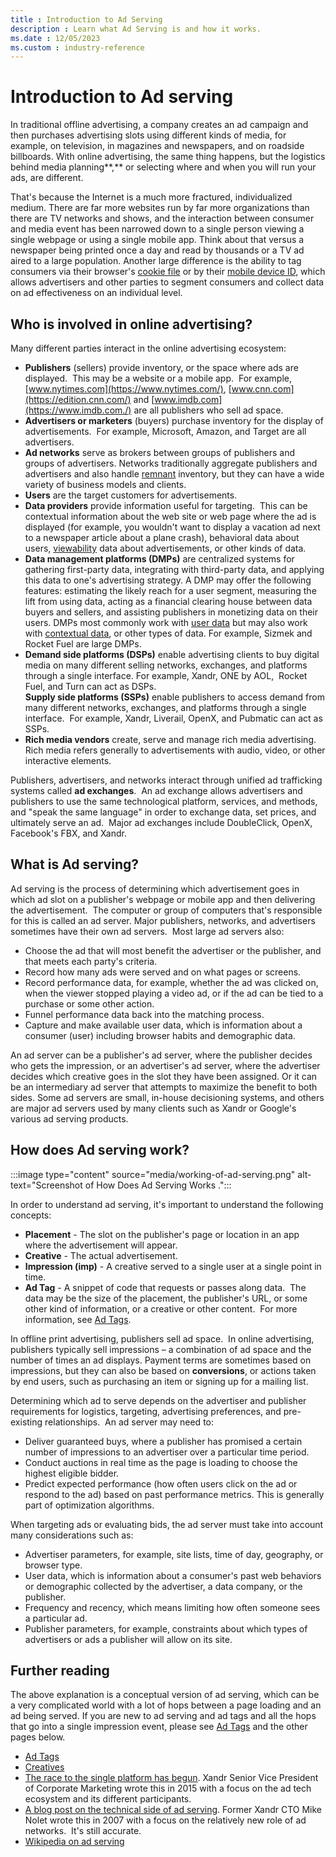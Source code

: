 ```yaml
---
title : Introduction to Ad Serving
description : Learn what Ad Serving is and how it works.
ms.date : 12/05/2023
ms.custom : industry-reference
---
```



# Introduction to Ad serving

In traditional offline advertising, a company creates an ad campaign and
then purchases advertising slots using different kinds of media, for
example, on television, in magazines and newspapers, and on roadside
billboards. With online advertising, the same thing happens, but the
logistics behind media planning**,** or selecting where and when you
will run your ads, are different. 

That's because the Internet is a much more fractured, individualized
medium. There are far more websites run by far more organizations than
there are TV networks and shows, and the interaction between consumer
and media event has been narrowed down to a single person viewing a
single webpage or using a single mobile app. Think about that versus a
newspaper being printed once a day and read by thousands or a TV ad
aired to a large population. Another large difference is the ability to
tag consumers via their browser's [cookie file](online-advertising-and-ad-tech-glossary.md#cookie) or by their [mobile device ID](online-advertising-and-ad-tech-glossary.md#mobile-device-id), which allows advertisers and other
parties to segment consumers and collect data on ad effectiveness on an
individual level.

## Who is involved in online advertising?

Many different parties interact in the online advertising ecosystem:

- **Publishers** (sellers) provide inventory, or the space where ads are
  displayed.  This may be a website or a mobile app.  For example,
  [www.nytimes.com](https://www.nytimes.com/), [www.cnn.com](https://edition.cnn.com/) and [www.imdb.com](https://www.imdb.com./)
  are all publishers who sell ad space.
- **Advertisers or marketers** (buyers) purchase inventory for the
  display of advertisements.  For example, Microsoft, Amazon, and Target
  are all advertisers. 
- **Ad networks** serve as brokers between groups of publishers and
  groups of advertisers. Networks traditionally aggregate publishers and
  advertisers and also handle [remnant](online-advertising-and-ad-tech-glossary.md#remnant-inventory) inventory, but they can have a wide variety
  of business models and clients.
- **Users** are the target customers for advertisements.
- **Data providers** provide information useful for targeting.  This can
  be contextual information about the web site or web page where the ad
  is displayed (for example, you wouldn't want to display a vacation ad
  next to a newspaper article about a plane crash), behavioral data
  about users, [viewability](introduction-to-viewability.md) data about advertisements, or other kinds of data.
- **Data management platforms (DMPs)** are centralized systems for
  gathering first-party data, integrating with third-party data, and
  applying this data to one's advertising strategy. A DMP may offer the
  following features: estimating the likely reach for a user segment,
  measuring the lift from using data, acting as a financial clearing
  house between data buyers and sellers, and assisting publishers in
  monetizing data on their users. DMPs most commonly work with [user data](online-advertising-and-ad-tech-glossary.md#user-data) but may also work with [contextual data](online-advertising-and-ad-tech-glossary.md#contextual-data), or other types of data. For example,
  Sizmek and Rocket Fuel are large DMPs.
- **Demand side platforms (DSPs)** enable advertising clients to buy
  digital media on many different selling networks, exchanges, and
  platforms through a single interface. For example,
  Xandr, ONE by AOL,  Rocket Fuel, and Turn can
  act as DSPs.  
  **Supply side platforms (SSPs)** enable publishers to access demand
  from many different networks, exchanges, and platforms through a
  single interface.  For example, Xandr,
  Liverail, OpenX, and Pubmatic can act as SSPs.
- **Rich media vendors** create, serve and manage rich media
  advertising.  Rich media refers generally to advertisements with
  audio, video, or other interactive elements.

Publishers, advertisers, and networks interact through unified ad
trafficking systems called **ad exchanges**.  An ad exchange allows
advertisers and publishers to use the same technological platform,
services, and methods, and "speak the same language" in order to
exchange data, set prices, and ultimately serve an ad.  Major ad
exchanges include DoubleClick, OpenX, Facebook's FBX, and
Xandr.

## What is Ad serving?

Ad serving is the process of determining which advertisement goes in
which ad slot on a publisher's webpage or mobile app and then delivering
the advertisement.  The computer or group of computers that's
responsible for this is called an ad server. Major publishers, networks,
and advertisers sometimes have their own ad servers.  Most large ad
servers also:

- Choose the ad that will most benefit the advertiser or the publisher,
  and that meets each party's criteria.
- Record how many ads were served and on what pages or screens.
- Record performance data, for example, whether the ad was clicked on,
  when the viewer stopped playing a video ad, or if the ad can be tied
  to a purchase or some other action.
- Funnel performance data back into the matching process.
- Capture and make available user data, which is information about a
  consumer (user) including browser habits and demographic data.

An ad server can be a publisher's ad server, where the publisher decides
who gets the impression, or an advertiser's ad server, where the
advertiser decides which creative goes in the slot they have been
assigned. Or it can be an intermediary ad server that attempts to
maximize the benefit to both sides. Some ad servers are small, in-house
decisioning systems, and others are major ad servers used by many
clients such as Xandr or Google's various ad
serving products.

## How does Ad serving work?

:::image type="content" source="media/working-of-ad-serving.png" alt-text="Screenshot of How Does Ad Serving Works .":::

In order to understand ad serving, it's important to understand the
following concepts:

- **Placement** - The slot on the publisher's page or location in an app
  where the advertisement will appear.
- **Creative** - The actual advertisement.
- **Impression (imp)** - A creative served to a single user at a single
  point in time.
- **Ad Tag** - A snippet of code that requests or passes along data. 
  The data may be the size of the placement, the publisher's URL, or
  some other kind of information, or a creative or other content.  For
  more information, see [Ad Tags](ad-tags.md).

In offline print advertising, publishers sell ad space.  In online
advertising, publishers typically sell impressions – a combination of ad
space and the number of times an ad displays. Payment terms are
sometimes based on impressions, but they can also be based
on **conversions**, or actions taken by end users, such as purchasing an
item or signing up for a mailing list.

Determining which ad to serve depends on the advertiser and publisher
requirements for logistics, targeting, advertising preferences, and
pre-existing relationships.  An ad server may need to:

- Deliver guaranteed buys, where a publisher has promised a certain
  number of impressions to an advertiser over a particular time period.
- Conduct auctions in real time as the page is loading to choose the
  highest eligible bidder.
- Predict expected performance (how often users click on the ad or
  respond to the ad) based on past performance metrics. This is
  generally part of optimization algorithms.

When targeting ads or evaluating bids, the ad server must take into
account many considerations such as:

- Advertiser parameters, for example, site lists, time of day,
  geography, or browser type.
- User data, which is information about a consumer's past web behaviors
  or demographic collected by the advertiser, a data company, or the
  publisher.
- Frequency and recency, which means limiting how often someone sees a
  particular ad.
- Publisher parameters, for example, constraints about which types of
  advertisers or ads a publisher will allow on its site.

## Further reading

The above explanation is a conceptual version of ad serving, which can
be a very complicated world with a lot of hops between a page loading
and an ad being served. If you are new to ad serving and ad tags and all
the hops that go into a single impression event, please see [Ad Tags](ad-tags.md) and the other pages below.

- [Ad Tags](ad-tags.md)
- [Creatives](creatives.md)
- []()[The race to the single platform has
  begun](https://digiday.com/sponsored/appnexusbcs-005-131729/). Xandr Senior Vice President of
  Corporate Marketing wrote this in 2015 with a focus on the ad tech
  ecosystem and its different participants.
- [A blog post on the technical side of ad
  serving](http://www.mikeonads.com/2007/05/01/the-ad-exchange-model-part-i/). Former Xandr CTO Mike Nolet wrote
  this in 2007 with a focus on the relatively new role of ad networks. 
  It's still accurate.
- [Wikipedia on ad serving](https://en.wikipedia.org/wiki/Advertising_network)
